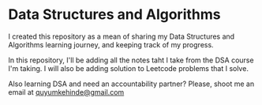 # Data Structures and Algorithms

I created this repository as a mean of sharing my Data Structures and Algorithms learning journey, and keeping track of my progress.

In this repository, I'll be adding all the notes taht I take from the DSA course I'm taking. I will also be adding solution to Leetcode problems that I solve.

Also learning DSA and need an accountability partner? Please, shoot me an email at [quyumkehinde@gmail.com](mailto:quyumkehinde@gmail.com)
